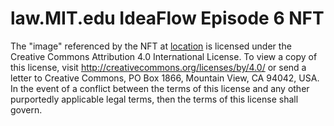 # law.MIT.edu IdeaFlow Episode 6 NFT


The "image" referenced by the NFT at [location]() is licensed under the Creative Commons Attribution 4.0 International License. To view a copy of this license, visit http://creativecommons.org/licenses/by/4.0/ or send a letter to Creative Commons, PO Box 1866, Mountain View, CA 94042, USA.  In the event of a conflict between the terms of this license and any other purportedly applicable legal terms, then the terms of this license shall govern. 

